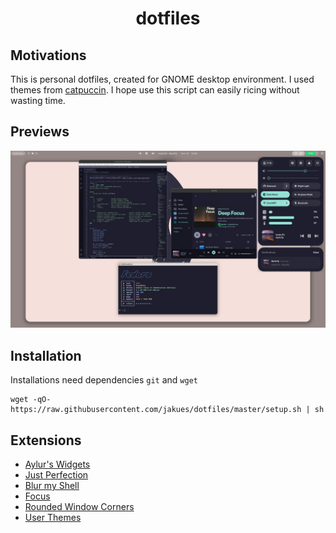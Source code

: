 <h1 align=center> dotfiles </h1>

<h2> Motivations </h2>
This is personal dotfiles, created for GNOME desktop environment. I used themes from <a href="https://github.com/catppuccin/catppuccin">catpuccin</a>. I hope use this script can easily ricing without wasting time.

<h2> Previews </h2>
<img src=assets/previews-1.png alt="preview-1">

<h2> Installation </h2>

Installations need dependencies `git` and `wget`

    wget -qO- https://raw.githubusercontent.com/jakues/dotfiles/master/setup.sh | sh


<h2> Extensions </h2>

- [Aylur's Widgets](https://extensions.gnome.org/extension/5338/aylurs-widgets/)
- [Just Perfection](https://extensions.gnome.org/extension/3843/just-perfection/)
- [Blur my Shell](https://extensions.gnome.org/extension/3193/blur-my-shell/)
- [Focus](https://extensions.gnome.org/extension/3924/focus/)
- [Rounded Window Corners](https://extensions.gnome.org/extension/5237/rounded-window-corners/)
- [User Themes](https://extensions.gnome.org/extension/19/user-themes/)